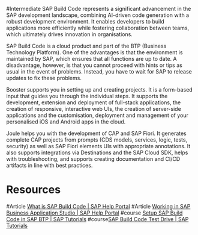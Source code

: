 #Intermediate 
SAP Build Code represents a significant advancement in the SAP development landscape, combining AI-driven code generation with a robust development environment. It enables developers to build applications more efficiently while fostering collaboration between teams, which ultimately drives innovation in organisations.

SAP Build Code is a cloud product and part of the BTP (Business Technology Platform). One of the advantages is that the environment is maintained by SAP, which ensures that all functions are up to date. A disadvantage, however, is that you cannot proceed with hints or tips as usual in the event of problems. Instead, you have to wait for SAP to release updates to fix these problems.

Booster supports you in setting up and creating projects. It is a form-based input that guides you through the individual steps. It supports the development, extension and deployment of full-stack applications, the creation of responsive, interactive web UIs, the creation of server-side applications and the customisation, deployment and management of your personalised iOS and Android apps in the cloud.

Joule helps you with the development of CAP and SAP Fiori. It generates complete CAP projects from prompts (CDS models, services, logic, tests, security) as well as SAP Fiori elements UIs with appropriate annotations. It also supports integrations via Destinations and the SAP Cloud SDK, helps with troubleshooting, and supports creating documentation and CI/CD artifacts in line with best practices.
# Resources
#Article [What is SAP Build Code | SAP Help Portal](https://help.sap.com/docs/build_code/d0d8f5bfc3d640478854e6f4e7c7584a/504854f457cc4fbf9f79136dbc773618.html?locale=en-US)
#Article [Working in SAP Business Application Studio | SAP Help Portal](https://help.sap.com/docs/build_code/d0d8f5bfc3d640478854e6f4e7c7584a/bfc517841be24ccb93ad64a31eb53e35.html?locale=en-US)
#course [Setup SAP Build Code in SAP BTP | SAP Tutorials](https://developers.sap.com/tutorials/build-code-setup..html)
#course[SAP Build Code Test Drive | SAP Tutorials](https://developers.sap.com/mission.sap-build-code-test-drive.html)

